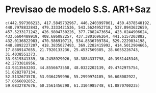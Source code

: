 # Previsao de modelo S.S. AR1+Saz

    c(442.597366213, 417.5845732967, 446.2403997061, 450.4378540192, 
    440.7978832843, 479.3333421536, 543.5624952718, 537.8943622659, 
    457.5233171242, 426.9804730226, 377.7882473654, 423.0244906624, 
    433.6604489919, 408.686082257, 437.3801696264, 441.6157203882, 
    432.0136822983, 470.586910713, 534.8536709784, 529.2229834198, 
    448.8892227207, 418.3835027493, 369.2282415992, 414.5012904665, 
    17.8389147655, 21.7920133236, 25.4537569385, 28.6055226743, 31.4038551373, 
    33.9319341339, 36.2458929026, 38.3884337798, 40.3931445346, 42.2733818956, 
    43.9313563203, 44.8556673558, 48.0322202139, 49.4742975754, 51.0282787134, 
    52.5132673578, 53.9364259996, 55.2999974105, 56.608002922, 57.8666892852, 
    59.0832787676, 60.2561456298, 61.3104985748, 61.8870700235)

